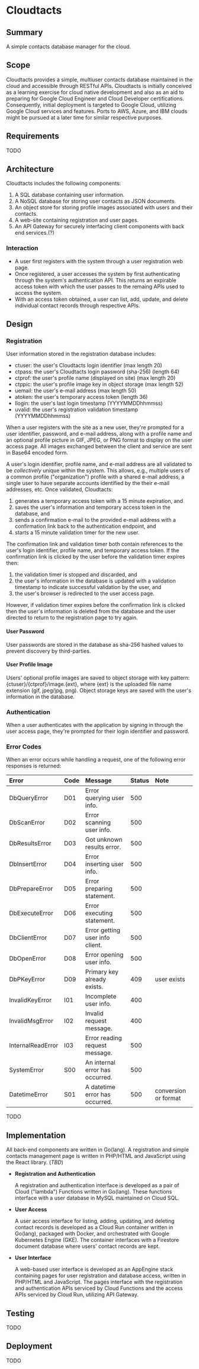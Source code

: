 # Cloudtacts
## Summary
A simple contacts database manager for the cloud.

## Scope
Cloudtacts provides a simple, multiuser contacts database maintained in the
cloud and accessible through RESTful APIs. Cloudtacts is initially conceived
as a learning exercise for cloud native development and also as an aid to
preparing for Google Cloud Engineer and Cloud Developer certifications.
Consequently, initial deployment is targeted to Google Cloud, utilizing
Google Cloud services and features. Ports to AWS, Azure, and IBM clouds might
be pursued at a later time for similar respective purposes.

## Requirements
TODO

## Architecture
Cloudtacts includes the following components:
1. A SQL database containing user information.
2. A NoSQL database for storing user contacts as JSON documents.
3. An object store for storing profile images associated with users and
their contacts.
4. A web-site containing registration and user pages.
5. An API Gateway for securely interfacing client components with back end
services.(?)

### Interaction
- A user first registers with the system through a user registration web page.
- Once registered, a user accesses the system by first authenticating through
the system's authentication API. This returns an expirable access token with
which the user passes to the remaing APIs used to access the system.
- With an access token obtained, a user can list, add, update, and delete
individual contact records through respective APIs.

## Design
### Registration
User information stored in the registration database includes:

- ctuser: the user's Cloudtacts login identifier            (max length 20)
- ctpass: the user's Cloudtacts login password (sha-256)    (length 64)
- ctprof: the user's profile name (displayed on site)       (max length 20)
- ctppic: the user's profile image key in object storage    (max length 52)
- uemail: the user's e-mail address                         (max length 50)
- atoken: the user's temporary access token                 (length 36)
- llogin: the user's last login timestamp                   (YYYYMMDDhhmmss)
- uvalid: the user's registration validation timestamp      (YYYYMMDDhhmmss)

When a user registers with the site as a new user, they're prompted for a user
identifier, password, and e-mail address, along with a profile name and an
optional profile picture in GIF, JPEG, or PNG format to display on the user
access page. All images exchanged between the client and service are sent in
Base64 encoded form.

A user's login identifier, profile name, and e-mail address are all validated
to be *collectively* unique within the system. This allows, e.g., multiple
users of a common profile ("organization") profile with a shared e-mail
address, a single user to have separate accounts identified by the their e-mail
addresses, etc. Once validated, Cloudtacts:

1. generates a temporary access token with a 15 minute expiration, and
2. saves the user's information and temporary access token in the database, and
3. sends a confirmation e-mail to the provided e-mail address with a
confirmation link back to the authentication endpoint, and
4. starts a 15 minute validation timer for the new user.

The confirmation link and validation timer both contain references to the
user's login identifier, profile name, and temporary access token. If the
confirmation link is clicked by the user before the validation timer expires
then:

1. the validation timer is stopped and discarded, and
2. the user's information in the database is updated with a validation
timestamp to indicate successful validation by the user, and
3. the user's browser is redirected to the user access page.

However, if validation timer expires before the confirmation link is clicked
then the user's information is deleted from the database and the user directed
to return to the registration page to try again.

#### User Password
User passwords are stored in the database as sha-256 hashed values to prevent
discovery by third-parties.

#### User Profile Image
Users' optional profile images are saved to object storage with key pattern:
{ctuser}/{ctprof}/image.{ext}, where {ext} is the uploaded file name extension
(gif, jpeg/jpg, png). Object storage keys are saved with the user's information
in the database.

### Authentication
When a user authenticates with the application by signing in through the user
access page, they're prompted for their login identifier and password.

### Error Codes
When an error occurs while handling a request, one of the following error
responses is returned:

| Error             | Code | Message                        | Status | Note                 |
| :---------------- | :--- | :----------------------------- | :----- | :------------------- |
| DbQueryError      | D01  | Error querying user info.      | 500    |                      |
| DbScanError       | D02  | Error scanning user info.      | 500    |                      |
| DbResultsError    | D03  | Got unknown results error.     | 500    |                      |
| DbInsertError     | D04  | Error inserting user info.     | 500    |                      |
| DbPrepareError    | D05  | Error preparing statement.     | 500    |                      |
| DbExecuteError    | D06  | Error executing statement.     | 500    |                      |
| DbClientError     | D07  | Error getting user info client.| 500    |                      |
| DbOpenError       | D08  | Error opening user info.       | 500    |                      |
| DbPKeyError       | D09  | Primary key already exists.    | 409    | user exists          |
| InvalidKeyError   | I01  | Incomplete user info.          | 400    |                      |
| InvalidMsgError   | I02  | Invalid request message.       | 400    |                      |
| InternalReadError | I03  | Error reading request message. | 500    |                      |
| SystemError       | S00  | An internal error has occurred.| 500    |                      |
| DatetimeError     | S01  | A datetime error has occurred. | 500    | conversion or format |

TODO

## Implementation
All back-end components are written in Go(lang). A registration and simple
contacts management page is written in PHP/HTML and JavaScript using the React
library. (_TBD_)

- **Registration and Authentication**

    A registration and authentication interface is developed as a pair of Cloud
("lambda") Functions written in Go(lang). These functions interface with a
user database in MySQL maintained on Cloud SQL.

- **User Access**

    A user access interface for listing, adding, updating, and deleting contact
records is developed as a Cloud Run container written in Go(lang), packaged
with Docker, and orchestrated with Google Kubernetes Engine (GKE). The
container interfaces with a Firestore document database where users' contact
records are kept.

- **User Interface**

    A web-based user interface is developed as an AppEngine stack containing
pages for user registration and database access, written in PHP/HTML and
JavaScript. The pages interface with the registration and authentication APIs
serviced by Cloud Functions and the access APIs serviced by Cloud Run,
utilizing API Gateway.

## Testing
TODO

## Deployment
TODO
